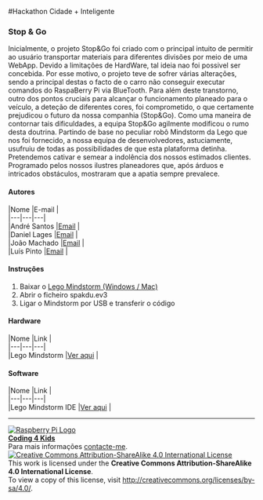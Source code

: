 #Hackathon Cidade + Inteligente  
  
### Stop & Go  
  
   Inicialmente, o projeto Stop&Go foi criado com o principal intuito de permitir ao usuário transportar materiais para diferentes divisões por meio de uma WebApp. Devido a limitações de HardWare, tal ideia nao foi possivel ser concebida. Por esse motivo, o projeto teve de sofrer várias alterações, sendo a principal destas o facto de o carro não conseguir executar comandos do RaspaBerry Pi via BlueTooth. Para além deste transtorno, outro dos pontos cruciais para alcançar o funcionamento planeado para o veículo, a deteção de diferentes cores, foi comprometido, o que certamente prejudicou o futuro da nossa companhia (Stop&Go). Como uma maneira de contornar tais dificuldades, a equipa Stop&Go agilmente modificou o rumo desta doutrina. Partindo de base no peculiar robô Mindstorm da Lego que nos foi fornecido, a nossa equipa de desenvolvedores, astuciamente, usufruiu de todas as possibilidades de que esta plataforma detinha. Pretendemos cativar e semear a indolência dos nossos estimados clientes. Programado pelos nossos ilustres planeadores que, após árduos e intricados obstáculos, mostraram que a apatia sempre prevalece.

#### Autores  
  
|Nome  |E-mail  |  
|---|---|---|    
|André Santos  |[Email](mailto:pulgasantos2000@gmail.com)  |  
|Daniel Lages  |[Email](mailto:onlinefttj@gmail.com)  |  
|João Machado  |[Email](mailto:macjoao@live.com.pt)  |  
|Luís Pinto  |[Email](mailto:luis51@live.com.pt)  |  
  
#### Instruções
  
1. Baixar o [Lego Mindstorm (Windows / Mac)](http://www.lego.com/en-us/mindstorms/downloads)
2. Abrir o ficheiro spakdu.ev3
3. Ligar o Mindstorm por USB e transferir o código

#### Hardware  
  
|Nome  |Link  |  
|---|---|---|    
|Lego Mindstorm  |[Ver aqui](http://www.lego.com/en-us/mindstorms/?domainredir=mindstorms.lego.com)  |  
    
#### Software  
  
|Nome  |Link  |  
|---|---|---|    
|Lego Mindstorm IDE  |[Ver aqui](http://www.lego.com/en-us/mindstorms/downloads)  |  
  
  
***  
[![Raspberry Pi Logo](https://upload.wikimedia.org/wikipedia/en/thumb/c/cb/Raspberry_Pi_Logo.svg/50px-Raspberry_Pi_Logo.svg.png)](http://raspberrypi.org)   
[**Coding 4 Kids**](http://coding4kids.github.io/coding4kids/)  
Para mais informações [contacte-me](mailto:nunofilipesantos@gmail.com).  
[![Creative Commons Attribution-ShareAlike 4.0 International License](https://licensebuttons.net/l/by-sa/4.0/88x31.png)](http://creativecommons.org/licenses/by-sa/4.0/)  
This work is licensed under the **Creative Commons Attribution-ShareAlike 4.0 International License**.  
To view a copy of this license, visit http://creativecommons.org/licenses/by-sa/4.0/.  
